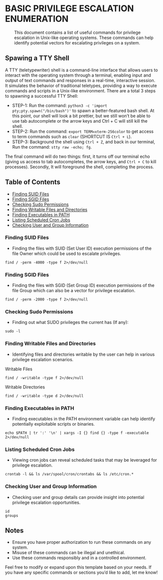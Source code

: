 # BASIC PRIVILEGE ESCALATION ENUMERATION
<div style="padding-left: 30px;"> This document contains a list of useful commands for privilege escalation in Unix-like operating systems. These commands can help identify potential vectors for escalating privileges on a system. </div>

## Spawing a TTY Shell
A TTY (teletypewriter) shell is a command-line interface that allows users to interact with the operating system through a terminal, enabling input and output of text commands and responses in a real-time, interactive session. It simulates the behavior of traditional teletypes, providing a way to execute commands and scripts in a Unix-like environment. There are a total 3 steps to spawning a successful TTY Shell:
- STEP-1: Run the command: `python3 -c 'import pty;pty.spawn("/bin/bash")'` to spawn a better-featured bash shell. At this point, our shell will look a bit prettier, but we still won’t be able to use tab autocomplete or the arrow keys and Ctrl + C will still kill the shell.
- STEP-2: Run the command: `export TERM=xterm-256color` to get access to term commands such as `clear` (SHORTCUT IS `Ctrl + L`).
- STEP-3: Background the shell using `Ctrl + Z`, and back in our terminal, Run the command: `stty raw -echo; fg`.

The final command will do two things: first, it turns off our terminal echo (giving us access to tab autocompletes, the arrow keys, and `Ctrl + C` to kill processes). Secondly, It will foreground the shell, completing the process.

## Table of Contents
- [Finding SUID Files](#finding-suid-files)
- [Finding SGID Files](#finding-sgid-files)
- [Checking Sudo Permissions](#checking-sudo-permissions)
- [Finding Writable Files and Directories](#finding-writable-files-and-directories)
- [Finding Executables in PATH](#finding-executables-in-path)
- [Listing Scheduled Cron Jobs](#listing-scheduled-cron-jobs)
- [Checking User and Group Information](#checking-user-and-group-information)

### Finding SUID Files
- Finding the files with SUID (Set User ID) execution permissions of the file Owner which could be used to escalate privileges.
```
find / -perm -4000 -type f 2>/dev/null
```

### Finding SGID Files
- Finding the files with SGID (Set Group ID) execution permissions of the file Group which can also be a vector for privilege escalation.
```
find / -perm -2000 -type f 2>/dev/null
```

### Checking Sudo Permissions
- Finding out what SUDO privileges the current has (If any):
```
sudo -l
```

### Finding Writable Files and Directories
- Identifying files and directories writable by the user can help in various privilege escalation scenarios.

Writable Files
```
find / -writable -type f 2>/dev/null
```
Writable Directories
```
find / -writable -type d 2>/dev/null
```

### Finding Executables in PATH
- Finding executables in the PATH environment variable can help identify potentially exploitable scripts or binaries.
```
echo $PATH | tr ':' '\n' | xargs -I {} find {} -type f -executable 2>/dev/null
```

### Listing Scheduled Cron Jobs
- Viewing cron jobs can reveal scheduled tasks that may be leveraged for privilege escalation.
```
crontab -l && ls /var/spool/cron/crontabs && ls /etc/cron.*
```

### Checking User and Group Information
- Checking user and group details can provide insight into potential privilege escalation opportunities.

```
id
groups
```

## Notes
- Ensure you have proper authorization to run these commands on any system.
- Misuse of these commands can be illegal and unethical.
- Use these commands responsibly and in a controlled environment.

Feel free to modify or expand upon this template based on your needs. If you have any specific commands or sections you’d like to add, let me know!
